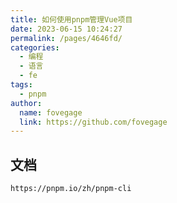 ```yaml
---
title: 如何使用pnpm管理Vue项目
date: 2023-06-15 10:24:27
permalink: /pages/4646fd/
categories:
  - 编程
  - 语言
  - fe
tags:
  - pnpm
author:
  name: fovegage
  link: https://github.com/fovegage
---
```


## 文档

```
https://pnpm.io/zh/pnpm-cli
```